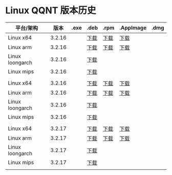 # Linux QQNT 版本历史

| 平台/架构 | 版本 | .exe | .deb | .rpm | .AppImage | .dmg |
|---|---|---|---|---|---|---|
| Linux x64 | 3.2.16 |   | [下载](https://dldir1.qq.com/qqfile/qq/QQNT/Linux/QQ_3.2.16_250318_amd64_01.deb) | [下载](https://dldir1.qq.com/qqfile/qq/QQNT/Linux/QQ_3.2.16_250318_x86_64_01.rpm) | [下载](https://dldir1.qq.com/qqfile/qq/QQNT/Linux/QQ_3.2.16_250318_x86_64_01.AppImage) |   |
| Linux arm | 3.2.16 |   | [下载](https://dldir1.qq.com/qqfile/qq/QQNT/Linux/QQ_3.2.16_250318_arm64_01.deb) | [下载](https://dldir1.qq.com/qqfile/qq/QQNT/Linux/QQ_3.2.16_250318_aarch64_01.rpm) | [下载](https://dldir1.qq.com/qqfile/qq/QQNT/Linux/QQ_3.2.16_250318_arm64_01.AppImage) |   |
| Linux loongarch | 3.2.16 |   | [下载](https://dldir1.qq.com/qqfile/qq/QQNT/Linux/QQ_3.2.16_250318_loongarch64_01.deb) |   |   |   |
| Linux mips | 3.2.16 |   | [下载](https://dldir1.qq.com/qqfile/qq/QQNT/Linux/QQ_3.2.16_250318_mips64el_01.deb) |   |   |   |
|   |   |   |   |   |   |   |
| Linux x64 | 3.2.16 |   | [下载](https://dldir1.qq.com/qqfile/qq/QQNT/Linux/QQ_3.2.16_250401_amd64_01.deb) | [下载](https://dldir1.qq.com/qqfile/qq/QQNT/Linux/QQ_3.2.16_250401_x86_64_01.rpm) | [下载](https://dldir1.qq.com/qqfile/qq/QQNT/Linux/QQ_3.2.16_250401_x86_64_01.AppImage) |   |
| Linux arm | 3.2.16 |   | [下载](https://dldir1.qq.com/qqfile/qq/QQNT/Linux/QQ_3.2.16_250401_arm64_01.deb) | [下载](https://dldir1.qq.com/qqfile/qq/QQNT/Linux/QQ_3.2.16_250401_aarch64_01.rpm) | [下载](https://dldir1.qq.com/qqfile/qq/QQNT/Linux/QQ_3.2.16_250401_arm64_01.AppImage) |   |
| Linux loongarch | 3.2.16 |   | [下载](https://dldir1.qq.com/qqfile/qq/QQNT/Linux/QQ_3.2.16_250401_loongarch64_01.deb) |   |   |   |
| Linux mips | 3.2.16 |   | [下载](https://dldir1.qq.com/qqfile/qq/QQNT/Linux/QQ_3.2.16_250401_mips64el_01.deb) |   |   |   |
|   |   |   |   |   |   |   |
| Linux x64 | 3.2.17 |   | [下载](https://dldir1.qq.com/qqfile/qq/QQNT/Linux/QQ_3.2.17_250423_amd64_01.deb) | [下载](https://dldir1.qq.com/qqfile/qq/QQNT/Linux/QQ_3.2.17_250423_x86_64_01.rpm) | [下载](https://dldir1.qq.com/qqfile/qq/QQNT/Linux/QQ_3.2.17_250423_x86_64_01.AppImage) |   |
| Linux arm | 3.2.17 |   | [下载](https://dldir1.qq.com/qqfile/qq/QQNT/Linux/QQ_3.2.17_250423_arm64_01.deb) | [下载](https://dldir1.qq.com/qqfile/qq/QQNT/Linux/QQ_3.2.17_250423_aarch64_01.rpm) | [下载](https://dldir1.qq.com/qqfile/qq/QQNT/Linux/QQ_3.2.17_250423_arm64_01.AppImage) |   |
| Linux loongarch | 3.2.17 |   | [下载](https://dldir1.qq.com/qqfile/qq/QQNT/Linux/QQ_3.2.17_250423_loongarch64_01.deb) |   |   |   |
| Linux mips | 3.2.17 |   | [下载](https://dldir1.qq.com/qqfile/qq/QQNT/Linux/QQ_3.2.17_250423_mips64el_01.deb) |   |   |   |
|   |   |   |   |   |   |   |
